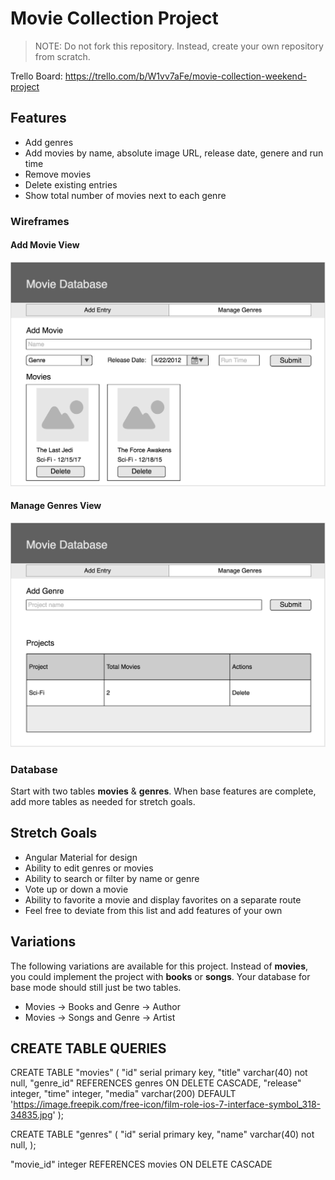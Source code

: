 # Movie Collection Project

> NOTE: Do not fork this repository. Instead, create your own repository from scratch.

Trello Board: https://trello.com/b/W1vv7aFe/movie-collection-weekend-project

## Features

- Add genres
- Add movies by name, absolute image URL, release date, genere and run time
- Remove movies
- Delete existing entries
- Show total number of movies next to each genre

### Wireframes

#### Add Movie View

![Add Entry Page](page-one.png)

#### Manage Genres View

![Add Entry Page](page-two.png)

### Database

Start with two tables **movies** & **genres**. When base features are complete, add more tables as needed for stretch goals.

## Stretch Goals

- Angular Material for design
- Ability to edit genres or movies
- Ability to search or filter by name or genre
- Vote up or down a movie
- Ability to favorite a movie and display favorites on a separate route
- Feel free to deviate from this list and add features of your own

## Variations

The following variations are available for this project. Instead of **movies**, you could implement the project with **books** or **songs**. Your database for base mode should still just be two tables.

- Movies -> Books and Genre -> Author
- Movies -> Songs and Genre -> Artist

## CREATE TABLE QUERIES

CREATE TABLE "movies" (
    "id" serial primary key,
    "title" varchar(40) not null,
    "genre_id" REFERENCES genres ON DELETE CASCADE,
    "release" integer,
    "time" integer,
    "media" varchar(200) DEFAULT 'https://image.freepik.com/free-icon/film-role-ios-7-interface-symbol_318-34835.jpg'
);

CREATE TABLE "genres" (
    "id" serial primary key,
    "name" varchar(40) not null,
);

"movie_id" integer REFERENCES movies ON DELETE CASCADE